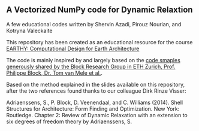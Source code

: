 ## A Vectorized NumPy code for Dynamic Relaxtion

A few educational codes written by Shervin Azadi, Pirouz Nourian, and Kotryna Valeckaite

This repository has been created as an educational resource for the course [EARTHY: Computational Design for Earth Architecture](https://studiegids.tudelft.nl/a101_displayCourse.do?course_id=48987)

The code is mainly inspired by and largely based on the [code smaples generously shared by the Block Research Group in ETH Zurich, Prof. Philippe Block, Dr. Tom van Mele et al.](http://block.arch.ethz.ch/blog/2014/07/dynamic-relaxation/). 

Based on the method explained in the slides available on this repository, after the two references found thanks to our colleague Dirk Rinze Visser:

Adriaenssens, S., P. Block, D. Veenendaal, and C. Williams (2014). Shell Structures for Architecture: Form Finding and Optimization. New York: Routledge.
Chapter 2: Review of Dynamic Relaxation with an extension to six degrees of freedom theory by Adriaenssens, S.


